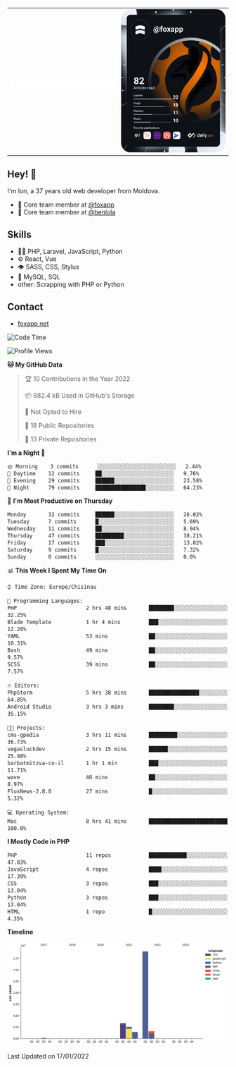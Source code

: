 
<table width="1000">
    <tr>
        <td width="500">
		<h1 align="center">
            		<img src="https://raw.githubusercontent.com/foxapp/foxapp/master/name.svg" alt="Ion Enache" />
        	</h1>
	</td>
        <td width="500" align="right"><a href="https://app.daily.dev/foxapp"><img src="https://github.com/foxapp/foxapp/blob/master/devcard.svg" width="250" alt="Ion Enache's Dev Card"/></a></td>
    </tr>
</table>


## Hey! 👋
I'm Ion, a 37 years old web developer from Moldova.

- 👥 Core team member at [@foxapp](https://github.com/foxapp)
- 👥 Core team member at [@benlola](https://github.com/benlola)

## Skills
- 👨‍💻 PHP, Laravel, JavaScript, Python
- ⚙️ React, Vue
- 👁️ SASS, CSS, Stylus
- 💽 MySQL, SQL
- other: Scrapping with PHP or Python

## Contact
- [foxapp.net](https://www.foxapp.net)


<!--START_SECTION:waka-->
![Code Time](http://img.shields.io/badge/Code%20Time-118%20hrs%2036%20mins-blue)

![Profile Views](http://img.shields.io/badge/Profile%20Views-10-blue)

**🐱 My GitHub Data** 

> 🏆 10 Contributions in the Year 2022
 > 
> 📦 682.4 kB Used in GitHub's Storage 
 > 
> 🚫 Not Opted to Hire
 > 
> 📜 18 Public Repositories 
 > 
> 🔑 13 Private Repositories  
 > 
**I'm a Night 🦉** 

```text
🌞 Morning    3 commits      ░░░░░░░░░░░░░░░░░░░░░░░░░   2.44% 
🌆 Daytime    12 commits     ██░░░░░░░░░░░░░░░░░░░░░░░   9.76% 
🌃 Evening    29 commits     ██████░░░░░░░░░░░░░░░░░░░   23.58% 
🌙 Night      79 commits     ████████████████░░░░░░░░░   64.23%

```
📅 **I'm Most Productive on Thursday** 

```text
Monday       32 commits     ██████░░░░░░░░░░░░░░░░░░░   26.02% 
Tuesday      7 commits      █░░░░░░░░░░░░░░░░░░░░░░░░   5.69% 
Wednesday    11 commits     ██░░░░░░░░░░░░░░░░░░░░░░░   8.94% 
Thursday     47 commits     █████████░░░░░░░░░░░░░░░░   38.21% 
Friday       17 commits     ███░░░░░░░░░░░░░░░░░░░░░░   13.82% 
Saturday     9 commits      █░░░░░░░░░░░░░░░░░░░░░░░░   7.32% 
Sunday       0 commits      ░░░░░░░░░░░░░░░░░░░░░░░░░   0.0%

```


📊 **This Week I Spent My Time On** 

```text
⌚︎ Time Zone: Europe/Chisinau

💬 Programming Languages: 
PHP                      2 hrs 48 mins       ████████░░░░░░░░░░░░░░░░░   32.25% 
Blade Template           1 hr 4 mins         ███░░░░░░░░░░░░░░░░░░░░░░   12.28% 
YAML                     53 mins             ██░░░░░░░░░░░░░░░░░░░░░░░   10.31% 
Bash                     49 mins             ██░░░░░░░░░░░░░░░░░░░░░░░   9.57% 
SCSS                     39 mins             ██░░░░░░░░░░░░░░░░░░░░░░░   7.57%

🔥 Editors: 
PhpStorm                 5 hrs 38 mins       ████████████████░░░░░░░░░   64.85% 
Android Studio           3 hrs 3 mins        ████████░░░░░░░░░░░░░░░░░   35.15%

🐱‍💻 Projects: 
cms-gpedia               3 hrs 11 mins       █████████░░░░░░░░░░░░░░░░   36.73% 
vegasluckdev             2 hrs 15 mins       ██████░░░░░░░░░░░░░░░░░░░   25.98% 
barbatmitzva-co-il       1 hr 1 min          ███░░░░░░░░░░░░░░░░░░░░░░   11.71% 
wave                     46 mins             ██░░░░░░░░░░░░░░░░░░░░░░░   8.97% 
FluxNews-2.8.0           27 mins             █░░░░░░░░░░░░░░░░░░░░░░░░   5.32%

💻 Operating System: 
Mac                      8 hrs 41 mins       █████████████████████████   100.0%

```

**I Mostly Code in PHP** 

```text
PHP                      11 repos            ████████████░░░░░░░░░░░░░   47.83% 
JavaScript               4 repos             ████░░░░░░░░░░░░░░░░░░░░░   17.39% 
CSS                      3 repos             ███░░░░░░░░░░░░░░░░░░░░░░   13.04% 
Python                   3 repos             ███░░░░░░░░░░░░░░░░░░░░░░   13.04% 
HTML                     1 repo              █░░░░░░░░░░░░░░░░░░░░░░░░   4.35%

```


**Timeline**

![Chart not found](https://raw.githubusercontent.com/foxapp/foxapp/master/charts/bar_graph.png) 


 Last Updated on 17/01/2022
<!--END_SECTION:waka-->
